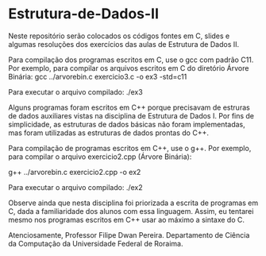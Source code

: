 # Estrutura-de-Dados-II
Neste repositório serão colocados os códigos fontes em C, slides e algumas resoluções dos exercícios das aulas de Estrutura de Dados II.

Para compilação dos programas escritos em C, use o gcc com padrão C11. Por exemplo, para compilar os arquivos escritos em C do diretório Árvore Binária:
gcc ../arvorebin.c exercicio3.c -o ex3 -std=c11

Para executar o arquivo compilado:
./ex3

Alguns programas foram escritos em C++ porque precisavam de estruras de dados auxiliares vistas na disciplina de Estrutura de Dados I. Por fins de simplicidade, as estruturas de dados básicas não foram implementadas, mas foram utilizadas as estruturas de dados prontas do C++.

Para compilação de programas escritos em C++, use o g++. Por exemplo, para compilar o arquivo exercicio2.cpp (Árvore Binária):

g++ ../arvorebin.c exercicio2.cpp -o ex2

Para executar o arquivo compilado:
./ex2

Observe ainda que nesta disciplina foi priorizada a escrita de programas em C, dada a familiaridade dos alunos com essa linguagem. Assim, eu tentarei mesmo nos programas escritos em C++ usar ao máximo a sintaxe do C.

Atenciosamente,
Professor Filipe Dwan Pereira.
Departamento de Ciência da Computação da Universidade Federal de Roraima.
